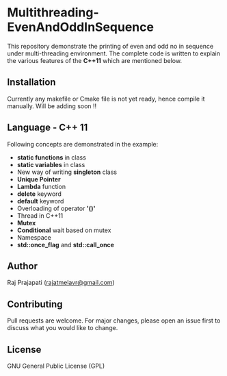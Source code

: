# Multithreading-EvenAndOddInSequence
This repository demonstrate the printing of even and odd no in sequence under multi-threading environment. The complete code is written to explain the various features of the **C++11** which are mentioned below.

## Installation

Currently any makefile or Cmake file is not yet ready, hence compile it manually. Will be adding soon !!


## Language - C++ 11

Following concepts are demonstrated in the example:
* **static functions** in class
* **static variables** in class
* New way of writing **singleton** class
* **Unique Pointer** 
* **Lambda** function
* **delete** keyword
* **default** keyword
* Overloading of operator **'()'**
* Thread in C++11
* **Mutex**
* **Conditional** wait based on mutex
* Namespace
* **std::once_flag** and **std::call_once**


## Author
Raj Prajapati (rajatmelavr@gmail.com)

## Contributing
Pull requests are welcome. For major changes, please open an issue first to discuss what you would like to change.

## License
GNU General Public License (GPL)